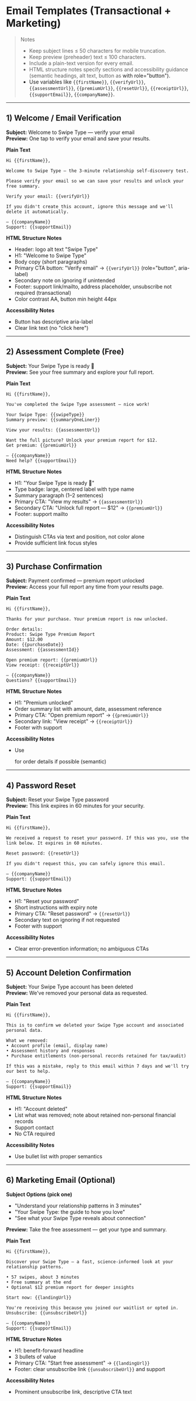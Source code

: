 # Email Templates (Transactional + Marketing)

> Notes
> - Keep subject lines ≤ 50 characters for mobile truncation.
> - Keep preview (preheader) text ≤ 100 characters.
> - Include a plain-text version for every email.
> - HTML structure notes specify sections and accessibility guidance (semantic headings, alt text, button as <a> with role="button").
> - Use variables like `{{firstName}}`, `{{verifyUrl}}`, `{{assessmentUrl}}`, `{{premiumUrl}}`, `{{resetUrl}}`, `{{receiptUrl}}`, `{{supportEmail}}`, `{{companyName}}`.

---

## 1) Welcome / Email Verification

**Subject:** Welcome to Swipe Type — verify your email  
**Preview:** One tap to verify your email and save your results.

**Plain Text**
```
Hi {{firstName}},

Welcome to Swipe Type — the 3-minute relationship self-discovery test.

Please verify your email so we can save your results and unlock your free summary.

Verify your email: {{verifyUrl}}

If you didn't create this account, ignore this message and we'll delete it automatically.

— {{companyName}}
Support: {{supportEmail}}
```

**HTML Structure Notes**
- Header: logo alt text "Swipe Type"
- H1: "Welcome to Swipe Type"
- Body copy (short paragraphs)
- Primary CTA button: "Verify email" → `{{verifyUrl}}` (role="button", aria-label)
- Secondary note on ignoring if unintended
- Footer: support link/mailto, address placeholder, unsubscribe not required (transactional)
- Color contrast AA, button min height 44px

**Accessibility Notes**
- Button has descriptive aria-label
- Clear link text (no "click here")

---

## 2) Assessment Complete (Free)

**Subject:** Your Swipe Type is ready 🎉  
**Preview:** See your free summary and explore your full report.

**Plain Text**
```
Hi {{firstName}},

You've completed the Swipe Type assessment — nice work!

Your Swipe Type: {{swipeType}}
Summary preview: {{summaryOneLiner}}

View your results: {{assessmentUrl}}

Want the full picture? Unlock your premium report for $12.
Get premium: {{premiumUrl}}

— {{companyName}}
Need help? {{supportEmail}}
```

**HTML Structure Notes**
- H1: "Your Swipe Type is ready 🎉"
- Type badge: large, centered label with type name
- Summary paragraph (1–2 sentences)
- Primary CTA: "View my results" → `{{assessmentUrl}}`
- Secondary CTA: "Unlock full report — $12" → `{{premiumUrl}}`
- Footer: support mailto

**Accessibility Notes**
- Distinguish CTAs via text and position, not color alone
- Provide sufficient link focus styles

---

## 3) Purchase Confirmation

**Subject:** Payment confirmed — premium report unlocked  
**Preview:** Access your full report any time from your results page.

**Plain Text**
```
Hi {{firstName}},

Thanks for your purchase. Your premium report is now unlocked.

Order details:
Product: Swipe Type Premium Report
Amount: $12.00
Date: {{purchaseDate}}
Assessment: {{assessmentId}}

Open premium report: {{premiumUrl}}
View receipt: {{receiptUrl}}

— {{companyName}}
Questions? {{supportEmail}}
```

**HTML Structure Notes**
- H1: "Premium unlocked"
- Order summary list with amount, date, assessment reference
- Primary CTA: "Open premium report" → `{{premiumUrl}}`
- Secondary link: "View receipt" → `{{receiptUrl}}`
- Footer with support

**Accessibility Notes**
- Use <dl> for order details if possible (semantic)

---

## 4) Password Reset

**Subject:** Reset your Swipe Type password  
**Preview:** This link expires in 60 minutes for your security.

**Plain Text**
```
Hi {{firstName}},

We received a request to reset your password. If this was you, use the link below. It expires in 60 minutes.

Reset password: {{resetUrl}}

If you didn't request this, you can safely ignore this email.

— {{companyName}}
Support: {{supportEmail}}
```

**HTML Structure Notes**
- H1: "Reset your password"
- Short instructions with expiry note
- Primary CTA: "Reset password" → `{{resetUrl}}`
- Secondary text on ignoring if not requested
- Footer with support

**Accessibility Notes**
- Clear error-prevention information; no ambiguous CTAs

---

## 5) Account Deletion Confirmation

**Subject:** Your Swipe Type account has been deleted  
**Preview:** We've removed your personal data as requested.

**Plain Text**
```
Hi {{firstName}},

This is to confirm we deleted your Swipe Type account and associated personal data.

What we removed:
• Account profile (email, display name)
• Assessment history and responses
• Purchase entitlements (non-personal records retained for tax/audit)

If this was a mistake, reply to this email within 7 days and we'll try our best to help.

— {{companyName}}
Support: {{supportEmail}}
```

**HTML Structure Notes**
- H1: "Account deleted"
- List what was removed; note about retained non-personal financial records
- Support contact
- No CTA required

**Accessibility Notes**
- Use bullet list with proper semantics

---

## 6) Marketing Email (Optional)

**Subject Options (pick one)**
- "Understand your relationship patterns in 3 minutes"
- "Your Swipe Type: the guide to how you love"
- "See what your Swipe Type reveals about connection"

**Preview:** Take the free assessment — get your type and summary.

**Plain Text**
```
Hi {{firstName}},

Discover your Swipe Type — a fast, science-informed look at your relationship patterns.

• 57 swipes, about 3 minutes
• Free summary at the end
• Optional $12 premium report for deeper insights

Start now: {{landingUrl}}

You're receiving this because you joined our waitlist or opted in. Unsubscribe: {{unsubscribeUrl}}

— {{companyName}}
Support: {{supportEmail}}
```

**HTML Structure Notes**
- H1: benefit-forward headline
- 3 bullets of value
- Primary CTA: "Start free assessment" → `{{landingUrl}}`
- Footer: clear unsubscribe link `{{unsubscribeUrl}}` and support

**Accessibility Notes**
- Prominent unsubscribe link, descriptive CTA text



